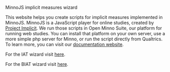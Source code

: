 MinnoJS implicit measures wizard

This website helps you create scripts for implicit measures implemented in MinnoJS. MinnoJS is a JavaScript player for online studies, created by [Project Implicit](https://www.projectimplicit.net/). We run those scripts in Open Minno Suite, our platform for running web studies. You can install that platform on your own server, use a more simple php server for Minno, or run the script directly from Qualtrics. To learn more, you can visit our [documentation website](https://minnojs.github.io/docsite/).

For the IAT wizard visit [here](https://minnojs.github.io/minnojs-dashboard-iat/iat_index.html).

For the BIAT wizard visit [here](https://minnojs.github.io/minnojs-dashboard-iat/biat_index.html).


